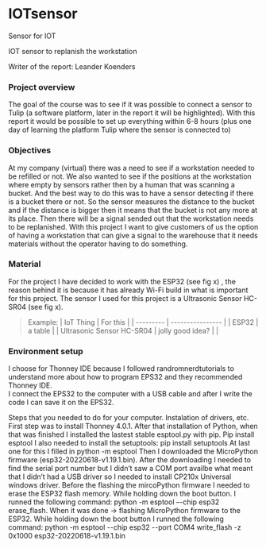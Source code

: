 # IOTsensor
Sensor for IOT

IOT sensor to replanish the workstation

Writer of the report: Leander Koenders


### Project overview
The goal of the course was to see if it was possible to connect a sensor to Tulip (a software platform, later in the report it will be highlighted). With this report it would be possible to set up everything within 6-8 hours (plus one day of learning the platform Tulip where the sensor is connected to)


### Objectives
At my company (virtual) there was a need to see if a workstation needed to be refilled or not. We also wanted to see if the positions at the workstation where empty by sensors rather then by a human that was scanning a bucket. And the best way to do this was to have a sensor detecting if there is a bucket there or not. So the sensor measures the distance to the bucket and if the distance is bigger then it means that the bucket is not any more at its place. Then there will be a signal sended out that the workstation needs to be replanished. 
With this project I want to give customers of us the option of having a workstation that can give a signal to the warehouse that it needs materials without the operator having to do something. 

### Material
For the project I have decided to work with the ESP32 (see fig x) , the reason behind it is because it has already Wi-Fi build in what is important for this project. The sensor I used for this project is a Ultrasonic Sensor HC-SR04 (see fig x).  

> Example:
>| IoT Thing | For this         |
>| --------- | ---------------- |
>| ESP32     | a table          |
>| Ultrasonic Sensor HC-SR04   | jolly good idea? |
>| 

### Environment setup
I choose for Thonney IDE because I followed randromnerdtutorials to understand more about how to program EPS32 and they recommended Thonney IDE.  
I connect the EPS32 to the computer with a USB cable and after I write the code I can save it on the EPS32.


Steps that you needed to do for your computer. Instalation of drivers, etc. 
First step was to install Thonney 4.0.1. After that installation of Python, when that was finished I installed the lastest stable esptool.py with pip. 
Pip install esptool 
I also needed to install the setuptools: pip install setuptools
At last one for this I filled in python -m esptool
Then I downloaded the MicroPython firmware (esp32-20220618-v1.19.1.bin). After the downloading I needed to find the serial port number but I didn’t saw a COM port availbe what meant that I didn’t had a USB driver so I needed to install CP210x Universal windows driver. 
Before the flashing the mircoPython firmware I needed to erase the ESP32 flash memory. While holding down the boot button. I runned the following command: python -m esptool –-chip esp32 erase_flash. When it was done -> flashing MicroPython firmware to the ESP32. 
While holding down the boot button I runned the following command:  python -m esptool --chip esp32 --port COM4 write_flash -z 0x1000 esp32-20220618-v1.19.1.bin

